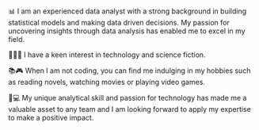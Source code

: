 
📊 I am an experienced data analyst with a strong background in building statistical models and making data driven decisions. My passion for uncovering insights through data analysis has enabled me to excel in my field.

👨‍💻🚀 I have a keen interest in technology and science fiction. 

📚🎮 When I am not coding, you can find me indulging in my hobbies such as reading novels, watching movies or playing video games. 

💼💻 My unique analytical skill and passion for technology has made me a valuable asset to any team and I am looking forward to apply my expertise to make a positive impact. 

